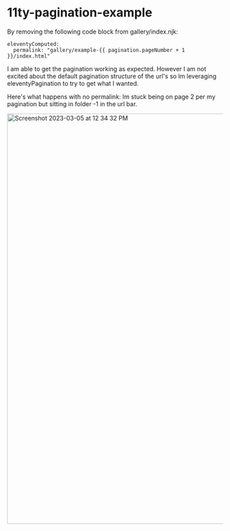 # 11ty-pagination-example

By removing the following code block from gallery/index.njk:

```
eleventyComputed:
  permalink: "gallery/example-{{ pagination.pageNumber + 1 }}/index.html"
```

I am able to get the pagination working as expected. However I am not excited about the default pagination structure of the url's so Im leveraging eleventyPagination to try to get what I wanted.

Here's what happens with no permalink: Im stuck being on page 2 per my pagination but sitting in folder -1 in the url bar.

<img width="958" alt="Screenshot 2023-03-05 at 12 34 32 PM" src="https://user-images.githubusercontent.com/216262/222976493-c002371c-d2ba-45b3-b967-6b3e4cb161ce.png">
